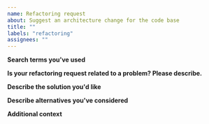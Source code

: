 ```yaml
---
name: Refactoring request
about: Suggest an architecture change for the code base
title: ""
labels: "refactoring"
assignees: ""
---
```


**Search terms you've used**

<!-- What search terms have you used to check whether this refactoring has been requested before? -->

**Is your refactoring request related to a problem? Please describe.**

<!-- A clear and concise description of what the problem is. Ex. I'm always frustrated when [...] -->

**Describe the solution you'd like**

<!-- A clear and concise description of what you want to happen. -->

**Describe alternatives you've considered**

<!-- A clear and concise description of any alternative solutions or designs you've considered. -->

**Additional context**

<!-- Add any other context or screenshots about the feature request here. -->
